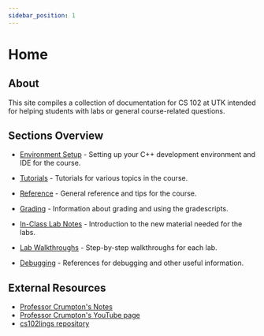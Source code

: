 ```yaml
---
sidebar_position: 1
---
```


# Home

## About

This site compiles a collection of documentation for CS 102 at UTK intended for helping students with labs or general course-related questions.

## Sections Overview

- [Environment Setup](/docs/category/environment-setup) - Setting up
  your C++ development environment and IDE for the course.

- [Tutorials](/docs/category/tutorials) - Tutorials for
  various topics in the course.

- [Reference](/docs/category/reference) - General reference and tips
  for the course.

- [Grading](/docs/category/grading) - Information about grading
  and using the gradescripts.

- [In-Class Lab Notes](/docs/category/in-class-lab-notes) - Introduction
  to the new material needed for the labs.

- [Lab Walkthroughs](/docs/category/lab-walkthroughs) - Step-by-step
  walkthroughs for each lab.

- [Debugging](/docs/category/debugging) - References for debugging
  and other useful information.

## External Resources

- [Professor Crumpton's Notes](https://camille-chanel.github.io/cs102)
- [Professor Crumpton's YouTube page](https://www.youtube.com/@algorithmness)
- [cs102lings repository](https://github.com/utk-eecs-crumpton-tas/cs102lings)
